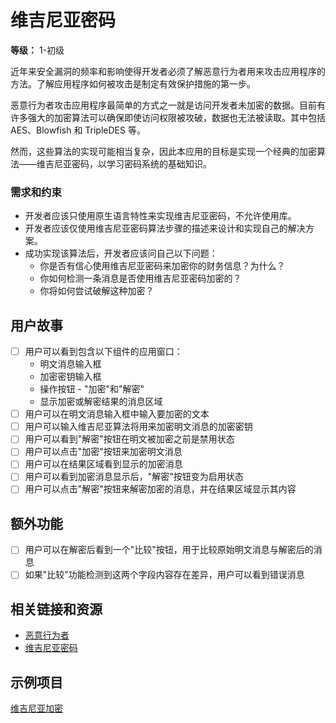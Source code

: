 # 维吉尼亚密码

**等级：** 1-初级

近年来安全漏洞的频率和影响使得开发者必须了解恶意行为者用来攻击应用程序的方法。了解应用程序如何被攻击是制定有效保护措施的第一步。

恶意行为者攻击应用程序最简单的方式之一就是访问开发者未加密的数据。目前有许多强大的加密算法可以确保即使访问权限被攻破，数据也无法被读取。其中包括 AES、Blowfish 和 TripleDES 等。

然而，这些算法的实现可能相当复杂，因此本应用的目标是实现一个经典的加密算法——维吉尼亚密码，以学习密码系统的基础知识。

### 需求和约束

- 开发者应该只使用原生语言特性来实现维吉尼亚密码，不允许使用库。
- 开发者应该仅使用维吉尼亚密码算法步骤的描述来设计和实现自己的解决方案。
- 成功实现该算法后，开发者应该问自己以下问题：
    - 你是否有信心使用维吉尼亚密码来加密你的财务信息？为什么？
    - 你如何检测一条消息是否使用维吉尼亚密码加密的？
    - 你将如何尝试破解这种加密？

## 用户故事

-   [ ] 用户可以看到包含以下组件的应用窗口：
    - 明文消息输入框
    - 加密密钥输入框
    - 操作按钮 - "加密"和"解密"
    - 显示加密或解密结果的消息区域
-   [ ] 用户可以在明文消息输入框中输入要加密的文本
-   [ ] 用户可以输入维吉尼亚算法将用来加密明文消息的加密密钥
-   [ ] 用户可以看到"解密"按钮在明文被加密之前是禁用状态
-   [ ] 用户可以点击"加密"按钮来加密明文消息
-   [ ] 用户可以在结果区域看到显示的加密消息
-   [ ] 用户可以看到加密消息显示后，"解密"按钮变为启用状态
-   [ ] 用户可以点击"解密"按钮来解密加密的消息，并在结果区域显示其内容

## 额外功能

-   [ ] 用户可以在解密后看到一个"比较"按钮，用于比较原始明文消息与解密后的消息
-   [ ] 如果"比较"功能检测到这两个字段内容存在差异，用户可以看到错误消息

## 相关链接和资源

- [恶意行为者](http://solutionsreservoir.com/resources/introduction-to-cybersecurity/part-1-cybersecurity-overview)
- [维吉尼亚密码](https://www.geeksforgeeks.org/vigenere-cipher/)

## 示例项目

[维吉尼亚加密](https://codepen.io/max1128/pen/VdyJmd)

